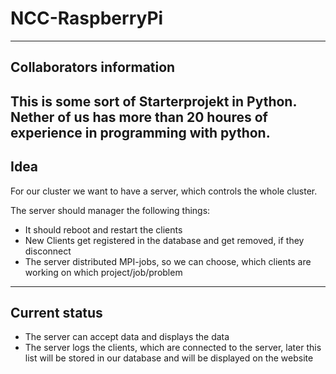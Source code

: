 # NCC-RaspberryPi
-------------------
##  Collaborators information  
This is some sort of Starterprojekt in Python.
Nether of us has more than 20 houres of experience in programming with python.
-------------------
## Idea
For our cluster we want to have a server, which controls the whole cluster.

The server should manager the following things:
* It should reboot and restart the clients
* New Clients get registered in the database and get removed, if they disconnect
* The server distributed MPI-jobs, so we can choose, which clients are working on which project/job/problem

-------------------

## Current status
* The server can accept data and displays the data
* The server logs the clients, which are connected to the server, later this list will be stored in our database and will be displayed on the website
